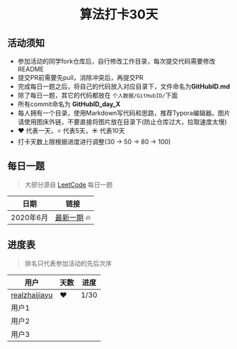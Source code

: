 <h1 align="center">
    算法打卡30天
</h1>


## 活动须知

- 参加活动的同学fork仓库后，自行修改工作目录，每次提交代码需要修改README
- 提交PR前需要先pull，消除冲突后，再提交PR
- 完成每日一题之后，将自己的代码放入对应目录下，文件命名为**GitHubID.md**
- 除了每日一题，其它的代码都放在 `个人数据/GitHubID/`下面
- 所有commit命名为 **GitHubID_day_X**
- 每人拥有一个目录，使用Markdown写代码和思路，推荐Typora编辑器。图片请使用图床外链，不要直接将图片放在目录下(防止仓库过大，拉取速度太慢)
- :heart: 代表一天，:star: 代表5天，:sunny: 代表10天
- 打卡天数上限根据进度进行调整(30 -> 50 -> 80 -> 100)



## 每日一题

> 大部分源自 [LeetCode](https://leetcode-cn.com/problemset/all/) 每日一题

| 日期      | 链接                                  |
| --------- | ------------------------------------- |
| 2020年6月 | [最新一期](./每日一题/6月/29/) :fire: |



## 进度表

> 排名只代表参加活动的先后次序

| 用户                                              | 天数    | 进度 |
| ------------------------------------------------- | ------- | ---- |
| [realzhaijiayu](https://github.com/realzhaijiayu) | :heart: | 1/30 |
| 用户1                                             |         |      |
| 用户2                                             |         |      |
| 用户3                                             |         |      |

